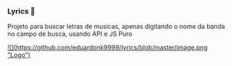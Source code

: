 ### Lyrics 🎵

Projeto para buscar letras de musicas, apenas digitando o nome da banda no campo de busca, usando API e JS Puro



 <a href="https://eduardonk9999.github.io/lyrics/" target='_blank'> 
![](https://github.com/eduardonk9999/lyrics/blob/master/image.png "Logo") 
</a>
